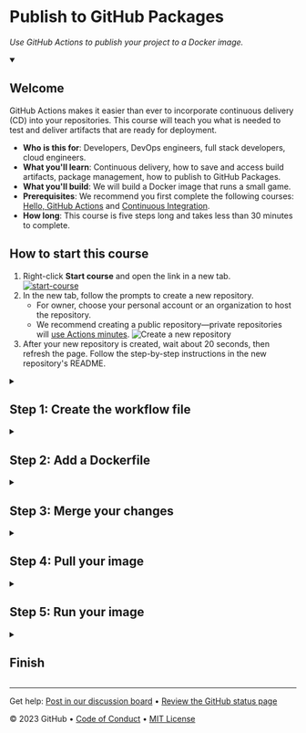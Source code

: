<!--
  <<< Author notes: Header of the course >>>
  Include a 1280×640 image, course title in sentence case, and a concise description in emphasis.
  In your repository settings: enable template repository, add your 1280×640 social image, auto delete head branches.
  Add your open source license, GitHub uses the MIT license.
-->

# Publish to GitHub Packages

_Use GitHub Actions to publish your project to a Docker image._

<!--
  <<< Author notes: Start of the course >>>
  Include start button, a note about Actions minutes,
  and tell the learner why they should take the course.
  Each step should be wrapped in <details>/<summary>, with an `id` set.
  The start <details> should have `open` as well.
  Do not use quotes on the <details> tag attributes.
-->

<details id=0 open>
<summary><h2>Welcome</h2></summary>

GitHub Actions makes it easier than ever to incorporate continuous delivery (CD) into your repositories. This course will teach you what is needed to test and deliver artifacts that are ready for deployment.

- **Who is this for**: Developers, DevOps engineers, full stack developers, cloud engineers.
- **What you'll learn**: Continuous delivery, how to save and access build artifacts, package management, how to publish to GitHub Packages.
- **What you'll build**: We will build a Docker image that runs a small game.
- **Prerequisites**: We recommend you first complete the following courses: [Hello, GitHub Actions](https://github.com/skills/hello-github-actions) and [Continuous Integration](https://github.com/skills/continuous-integration).
- **How long**: This course is five steps long and takes less than 30 minutes to complete.

## How to start this course

1. Right-click **Start course** and open the link in a new tab.
   <br />[![start-course](https://user-images.githubusercontent.com/1221423/218596841-0645fe1a-4aaf-4f51-9ab3-8aa2d3fdd487.svg)](https://github.com/skills/publish-packages/generate)
2. In the new tab, follow the prompts to create a new repository.
   - For owner, choose your personal account or an organization to host the repository.
   - We recommend creating a public repository—private repositories will [use Actions minutes](https://docs.github.com/en/billing/managing-billing-for-github-actions/about-billing-for-github-actions).
   ![Create a new repository](https://user-images.githubusercontent.com/1221423/218594143-e60462b6-9f2a-4fa3-80de-063ac5429aab.png)
3. After your new repository is created, wait about 20 seconds, then refresh the page. Follow the step-by-step instructions in the new repository's README.

</details>

<!--
  <<< Author notes: Step 1 >>>
  Choose 3-5 steps for your course.
  The first step is always the hardest, so pick something easy!
  Link to docs.github.com for further explanations.
  Encourage users to open new tabs for steps!
-->

<details id=1>
<summary><h2>Step 1: Create the workflow file</h2></summary>

_Welcome to "Publish packages"! :wave:_

First, take a moment to examine the image below. It shows the relationship between _continuous integration_, _continuous delivery_ and _continuous deployment_.

![](https://i.imgur.com/xZCkjmU.png)

**Continuous integration** (CI) is a practice where developers integrate tested code into a shared branch several times per day. **Continuous delivery** (CD) is the next phase of **continuous integration** (CI), where we deploy our changes to the world.

[**Docker**](https://www.docker.com/why-docker) is an engine that allows you to run containers.
Containers are packages of software that can run reliably in different environments. Containers include everything needed to run the application. Containers are lightweight in comparison to virtual machines. A **Dockerfile** is a text document that contains all the commands and instructions necessary to build a Docker Image. A **Docker image** is an executable package comprised of code, dependencies, libraries, a runtime, environment variables, and configuration files. A **Docker container** is a runtime instance of a Docker Image.

We'll start by creating the workflow file to publish a Docker image to GitHub Packages.

### :keyboard: Activity: Create the workflow file

1. Open a new browser tab, and work on the steps in your second tab while you read the instructions in this tab.
1. Navigate to the **Code** tab.
1. From the **main** branch dropdown, click on the **cd** branch.
1. Navigate to the `.github/workflows/` folder, then select **Add file** and click on **Create new file**.
1. In the **Name your file...** field, enter `publish.yml`.
1. Add the following to the `publish.yml` file:
   ```yml
   name: Publish to Docker
   on:
     push:
       branches:
         - main
   permissions:
     packages: write
   jobs:
     publish:
       runs-on: ubuntu-latest
       steps:
         - name: Checkout
           uses: actions/checkout@v3
         # Add your test steps here if needed...
         - name: Docker meta
           id: meta
           uses: docker/metadata-action@v4
           with:
             images: ghcr.io/YOURNAME/publish-packages/game
             tags: type=sha
         - name: Login to GHCR
           uses: docker/login-action@v2
           with:
             registry: ghcr.io
             username: ${{ github.repository_owner }}
             password: ${{ secrets.GITHUB_TOKEN }}
         - name: Build container
           uses: docker/build-push-action@v4
           with:
             context: .
             push: true
             tags: ${{ steps.meta.outputs.tags }}
   ```
1. Replace `YOURNAME` with your username.
1. Make sure that the image name is unique.
1. Commit your changes.
1. (optional) Create a pull request to view all the changes you'll make throughout this course. Click the **Pull Requests** tab, click **New pull request**, set `base: main` and `compare:cd`.
1. Wait about 20 seconds then refresh this page for the next step.

</details>

<!--
  <<< Author notes: Step 2 >>>
  Start this step by acknowledging the previous step.
  Define terms and link to docs.github.com.
-->

<details id=2>
<summary><h2>Step 2: Add a Dockerfile</h2></summary>

_You created a publishing workflow! :tada:_

We will add a `Dockerfile` to the `cd` branch. The `Dockerfile` contains a set of instructions that get stored in a `Docker Image`. If you'd like, you can [learn more about Dockerfiles](https://docs.docker.com/engine/reference/builder/).

### :keyboard: Activity: Add a Dockerfile

1. In the `cd` branch, create `Dockerfile` at the project root and include:
   ```dockerfile
   FROM nginx:1.24-alpine
   COPY . /usr/share/nginx/html
   ```
1. Commit your changes.
1. Wait about 20 seconds then refresh this page for the next step.

</details>

<!--
  <<< Author notes: Step 3 >>>
  Start this step by acknowledging the previous step.
  Define terms and link to docs.github.com.
-->

<details id=3>
<summary><h2>Step 3: Merge your changes</h2></summary>

_Let's get publishing! :heart:_

You can now [merge](https://docs.github.com/en/get-started/quickstart/github-glossary#merge) your changes!

### :keyboard: Activity: Merge your changes

1. Merge your changes from `cd` into `main`. If you created the pull request in step 1, just open that PR and click on **Merge pull request**. If you did not create the pull request earlier, you can do it now by following the instructions in step 1.
1. (optional) Delete the branch `cd`.
1. Wait about 20 seconds then refresh this page for the next step.

</details>

<!--
  <<< Author notes: Step 4 >>>
  Start this step by acknowledging the previous step.
  Define terms and link to docs.github.com.
-->

<details id=4>
<summary><h2>Step 4: Pull your image</h2></summary>

_Now things are running! :sparkles:_

Whoa, now things are running! This may take a few minutes. This might take a tiny amount of time, so grab your popcorn :popcorn: and wait for the build to finish before moving on.

To pull the Docker image, we need to log into Docker first.

Before we can use this Docker image, you will need to generate a [personal access token](https://docs.github.com/en/authentication/keeping-your-account-and-data-secure/creating-a-personal-access-token) that contains the following permissions:

- repo (all)
- write:packages
- read:packages

![screenshot personal access token creation page with boxes for repo (all), write:packages, and read:packages checked](https://user-images.githubusercontent.com/3250463/219254714-82bb1da5-33b1-491b-97c0-b25f51494f6a.png)

We will use this token to log in to Docker, and authenticate with the package.

1. Open your terminal (Bash or Git Bash recommended).
1. Use the following command to log in:
    ```bash
    docker login ghcr.io -u USERNAME
    ```
1. Replace `USERNAME` with your GitHub username.
1. Enter the Personal Access Token you just created as the Password.
1. Press **Enter**.

If everything went well, :crossed_fingers: you should see `Login Succeeded` in your terminal.

### :keyboard: Activity: Pull your image

1. Copy and paste the `pull` command from the package instructions into your terminal. It should look something like this:
   - `docker pull ghcr.io/YOURNAME/publish-packages/game:TAG`
   ![screenshot of the pull command on the GitHub package page](https://user-images.githubusercontent.com/3250463/219254981-9ff949fa-4d01-46e3-9e3d-b8ce3710c2a9.png)
   - _Tip: To reach this page, click the **Code** tab at the top of your repository. Then, find the navigation bar below the repository description, and click the **Packages** heading link_
1. Replace `YOURNAME` with your GitHub username.
1. Replace `TAG` with the image tag.
1. Press **Enter**.
1. You should see output indicating that the pull was successful, like `Status: Downloaded newer image for ghcr.io/YOURNAME/publish-packages/game:TAG`.
   ![screenshot of successful Docker image output](https://user-images.githubusercontent.com/3250463/219255178-3c943a6f-6c15-4f59-9002-228249b1c469.png)
1. _We can't automatically verify this step for you, so please continue on to the next step below!_

</details>

<!--
  <<< Author notes: Step 5 >>>
  Start this step by acknowledging the previous step.
  Define terms and link to docs.github.com.
-->

<details id=5>
<summary><h2>Step 5: Run your image</h2></summary>

_Nicely done grabbing your Docker image! :relaxed:_

Let's trying running it.

### :keyboard: Activity: Run your image

1. Find your image information by typing `docker image ls`.
   ![screenshot of output from Docker image ls command: lists docker images, REPOSITORY TAG and docker URL](https://i.imgur.com/UAwRXiq.png)<!-- This screenshot should be changed. -->
1. Use the following command to run a container from your image:
   ```bash
   docker run -dp 8080:80 --rm <YOUR_IMAGE_NAME:TAG>
   ```
1. Replace `YOUR_IMAGE_NAME` with your image name under the `REPOSITORY` column.
1. Replace `TAG` with the image tag under the `TAG` column.
   ![example of running the docker command listed above](https://user-images.githubusercontent.com/3250463/219255534-f11b20e8-65de-4f4a-a033-f312ddf507fb.png)<!-- This screenshot should be changed. -->
1. Press **Enter**.
1. If everything went well, you will see hash value as output on your screen.
1. (optional) You can open [localhost:8080](http://localhost:8080) to see the page you just created.
1. _We can't automatically verify this step for you, so please continue on to the next step below!_

</details>

<!--
  <<< Author notes: Finish >>>
  Review what we learned, ask for feedback, provide next steps.
-->

<details id=X>
<summary><h2>Finish</h2></summary>

_Congratulations friend, you've completed this course!_

<img src=https://octodex.github.com/images/collabocats.jpg alt=celebrate width=300 align=right>

Here's a recap of all the tasks you've accomplished in your repository:

- You wrote a workflow that sends a code through a continuous delivery pipeline.
- You built a fully deployable artifact.
- You did so using GitHub Actions and GitHub Packages!

### What's next?

- Publish your own packages from your projects.
- We'd love to hear what you thought of this course [in our discussion board](https://github.com/skills/.github/discussions).
- [Take another GitHub Skills course](https://github.com/skills).
- [Read the GitHub Getting Started docs](https://docs.github.com/en/get-started).
- To find projects to contribute to, check out [GitHub Explore](https://github.com/explore).

</details>

<!--
  <<< Author notes: Footer >>>
  Add a link to get support, GitHub status page, code of conduct, license link.
-->

---

Get help: [Post in our discussion board](https://github.com/skills/.github/discussions) &bull; [Review the GitHub status page](https://www.githubstatus.com/)

&copy; 2023 GitHub &bull; [Code of Conduct](https://www.contributor-covenant.org/version/2/1/code_of_conduct/code_of_conduct.md) &bull; [MIT License](https://gh.io/mit)
